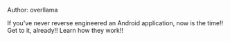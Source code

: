 Author: overllama

If you've never reverse engineered an Android application, now is the time!! Get to it, already!! Learn how they work!!
